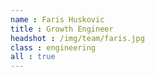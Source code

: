 ```yaml
---
name : Faris Huskovic
title : Growth Engineer
headshot : /img/team/faris.jpg
class : engineering
all : true
---
```

